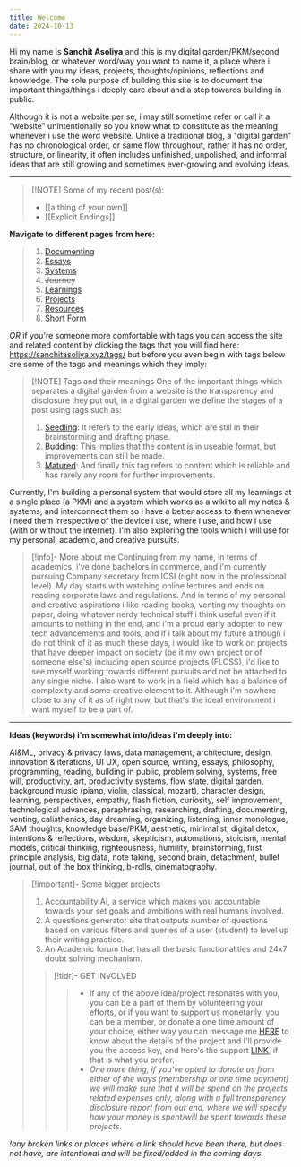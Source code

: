 ```yaml
---
title: Welcome
date: 2024-10-13
---
```


Hi my name is **Sanchit Asoliya** and this is my digital garden/PKM/second brain/blog, or whatever word/way you want to name it, a place where i share with you my ideas, projects, thoughts/opinions, reflections and knowledge. The sole purpose of building this site is to document the important things/things i deeply care about and a step towards building 
in public.

Although it is not a website per se, i may still sometime refer or call it a "website" unintentionally so you know what to constitute as the meaning whenever i use the word website. Unlike a traditional blog, a "digital garden" has no chronological order, or same flow throughout, rather it has no order, structure, or linearity, it often includes unfinished, unpolished, and informal ideas that are still growing and sometimes ever-growing and evolving ideas.

---

> [!NOTE] Some of my recent post(s):
> - [[a thing of your own]]
> - [[Explicit Endings]]



**Navigate to different pages from here:**
> 1. [Documenting](https://sanchitasoliya.xyz/Documenting/)
> 2. [Essays](https://sanchitasoliya.xyz/Essays/) 
> 3. [Systems](https://sanchitasoliya.xyz/Systems/)
> 4. ~~Journey~~ 
> 5. [Learnings](https://sanchitasoliya.xyz/Learnings/)
> 6. [Projects](https://sanchitasoliya.xyz/Projects/)
> 7. [Resources](https://sanchitasoliya.xyz/Resources/)
> 8. [Short Form](https://sanchitasoliya.xyz/Short-Form/)

*OR* if you're someone more comfortable with tags you can access the site and related content by clicking the tags that you will find here: https://sanchitasoliya.xyz/tags/ but before you even 
begin with tags below are some of the tags and meanings which they imply:


> [!NOTE] Tags and their meanings
> One of the important things which separates a digital garden from a website is the transparency and disclosure they put out, in a digital garden we define the stages of a post using tags such as:
> 1. [Seedling](https://sanchitasoliya.xyz/tags/seedlings): It refers to the early ideas, which are still in their brainstorming and drafting phase.
> 2. [Budding](https://sanchitasoliya.xyz/tags/budding): This implies that the content is in useable format, but improvements can still be made.
> 3. [Matured](https://sanchitasoliya.xyz/tags/matured): And finally this tag refers to content which is reliable and has rarely any room for further improvements.


Currently, I'm building a personal system that would store all my learnings at a single place (a PKM) and a system which works as a wiki to all my notes & systems, and interconnect 
them so i have a better access to them whenever i need them irrespective of the device i use, where i use, and how i use (with or without the internet). I'm also exploring the tools which 
i will use for my personal, academic, and creative pursuits. 


> [!info]- More about me
> Continuing from my name, in terms of academics, i've done bachelors in commerce, and i'm currently pursuing Company secretary from ICSI (right now in the professional level). My 
day starts with watching online lectures and ends on reading corporate laws and regulations. And in terms of my personal and creative aspirations i like reading books, venting my 
thoughts on paper, doing whatever nerdy technical stuff i think useful even if it amounts to nothing in the end, and i'm a proud early adopter to new tech advancements and tools, and if i talk about my future although i do not think of it as much these days, i would like to work on projects that have deeper impact on society (be it my own project or of someone else's) including open source projects (FLOSS), i'd like to see myself working towards different pursuits and not be attached to any single niche. I also want to work in a field which has a balance of complexity and some creative element to it. Although i'm nowhere close to any of it as of right now, but that's the ideal environment i want myself to be a part of.

---
**Ideas (keywords) i'm somewhat into/ideas i'm deeply into:**

AI&ML, privacy & privacy laws, data management, architecture, design, innovation & iterations, UI UX, open source, writing, essays, philosophy, programming, reading, building in public, problem solving, systems, free will, productivity, art, productivity systems, flow state, digital garden, background music (piano, violin, classical, mozart), character design, learning, perspectives, empathy, flash fiction, curiosity, self improvement, technological advances, paraphrasing, researching, drafting, documenting, venting, calisthenics, day dreaming, organizing, listening, inner monologue, 3AM thoughts, knowledge base/PKM, aesthetic, minimalist, digital detox, intentions & reflections, wisdom, skepticism, automations, stoicism, mental models, critical thinking, righteousness, humility, brainstorming, first principle analysis, big data, note taking, second brain, detachment, bullet journal, out of the box thinking, b-rolls, cinematography.


> [!important]- Some bigger projects
>  1. Accountability AI, a service which makes you accountable towards your set goals and ambitions with real humans involved.
>  2. A questions generator site that outputs number of questions based on various filters 
>    and queries of a user (student) to level up their writing practice.
>  3. An Academic forum that has all the basic functionalities and 24x7 doubt solving mechanism.
>> [!tldr]- GET INVOLVED
>>> - If any of the above idea/project resonates with you, you can be a part of them by volunteering your efforts, or if you want to support us monetarily, you can be a member, or donate a one time amount of your choice, either way you can message me [HERE](https://t.me/sanchitz) to know about the details of the project and I'll provide you the access key, and here's the support [LINK](https://buymeacoffee.com/daekiru), if that is what you prefer.
>>> - *One more thing, if you've opted to donate us from either of the ways (membership or one time payment) we will make sure that it will be spend on the projects related expenses only, along with a full transparency disclosure report from our end, where we will specify how your money is spent/will be spent towards these projects.*

*!any broken links or places where a link should have been there, but does not have, are intentional and will be fixed/added in the coming days.*

  

